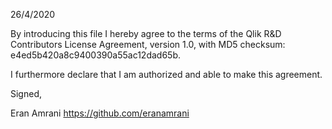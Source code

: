 26/4/2020

By introducing this file I hereby agree to the terms of the Qlik R&D Contributors License
Agreement, version 1.0, with MD5 checksum: e4ed5b420a8c9400390a55ac12dad65b.

I furthermore declare that I am authorized and able to make this agreement.

Signed,

Eran Amrani
https://github.com/eranamrani
